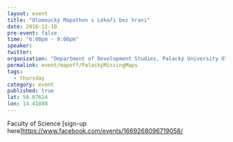 ```yaml
---
layout: event
title: "Olomoucký Mapathon s Lékaři bez hrani"
date: 2016-11-10
pre-event: false
time: "6:00pm - 9:00pm"
speaker: 
twitter: 
organization: "Department of Development Studies, Palacký University Olomouc"
permalink: event/mapoff/PalackýMissingMaps
tags: 
  - thursday
category: event
published: true
lat: 50.07624
lon: 14.41880
---
```

Faculty of Science
[sign-up here]https://www.facebook.com/events/1669268096719058/
